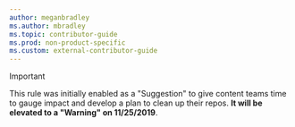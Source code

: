 ```yaml
---
author: meganbradley
ms.author: mbradley
ms.topic: contributor-guide
ms.prod: non-product-specific
ms.custom: external-contributor-guide
---
```

> [!IMPORTANT]
> This rule was initially enabled as a "Suggestion" to give content teams time to gauge impact and develop a plan to clean up their repos. **It will be elevated to a "Warning" on 11/25/2019**.